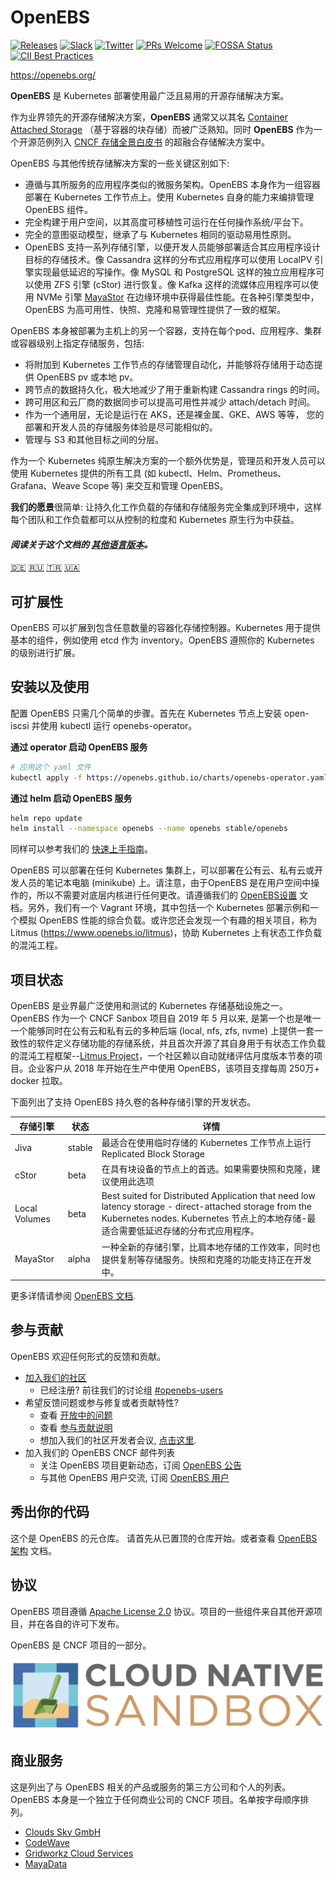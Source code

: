 # OpenEBS

[![Releases](https://img.shields.io/github/release/openebs/openebs/all.svg?style=flat-square)](https://github.com/openebs/openebs/releases)
[![Slack](https://img.shields.io/badge/chat!!!-slack-ff1493.svg?style=flat-square)]( https://openebs-community.slack.com)
[![Twitter](https://img.shields.io/twitter/follow/openebs.svg?style=social&label=Follow)](https://twitter.com/intent/follow?screen_name=openebs)
[![PRs Welcome](https://img.shields.io/badge/PRs-welcome-brightgreen.svg?style=flat-square)](https://github.com/openebs/openebs/blob/master/CONTRIBUTING.zh.md)
[![FOSSA Status](https://app.fossa.com/api/projects/git%2Bgithub.com%2Fopenebs%2Fopenebs.svg?type=shield)](https://app.fossa.com/projects/git%2Bgithub.com%2Fopenebs%2Fopenebs?ref=badge_shield)
[![CII Best Practices](https://bestpractices.coreinfrastructure.org/projects/1754/badge)](https://bestpractices.coreinfrastructure.org/projects/1754)

https://openebs.org/
 
**OpenEBS** 是 Kubernetes 部署使用最广泛且易用的开源存储解决方案。

作为业界领先的开源存储解决方案，**OpenEBS** 通常又以其名 [Container Attached Storage](https://www.cncf.io/blog/2018/04/19/container-attached-storage-a-primer/) （基于容器的块存储）而被广泛熟知。同时 **OpenEBS** 作为一个开源范例列入 [CNCF 存储全景白皮书](https://github.com/cncf/sig-storage/blob/master/CNCF%20Storage%20Landscape%20-%20White%20Paper.pdf) 的超融合存储解决方案中。

OpenEBS 与其他传统存储解决方案的一些关键区别如下:
- 遵循与其所服务的应用程序类似的微服务架构。OpenEBS 本身作为一组容器部署在 Kubernetes 工作节点上。使用 Kubernetes 自身的能力来编排管理 OpenEBS 组件。
- 完全构建于用户空间，以其高度可移植性可运行在任何操作系统/平台下。
- 完全的意图驱动模型，继承了与 Kubernetes 相同的驱动易用性原则。
- OpenEBS 支持一系列存储引擎，以便开发人员能够部署适合其应用程序设计目标的存储技术。像 Cassandra 这样的分布式应用程序可以使用 LocalPV 引擎实现最低延迟的写操作。像 MySQL 和 PostgreSQL 这样的独立应用程序可以使用 ZFS 引擎 (cStor) 进行恢复。像 Kafka 这样的流媒体应用程序可以使用 NVMe 引擎 [MayaStor](https://github.com/openebs/MayaStor) 在边缘环境中获得最佳性能。在各种引擎类型中，OpenEBS 为高可用性、快照、克隆和易管理性提供了一致的框架。

OpenEBS 本身被部署为主机上的另一个容器，支持在每个pod、应用程序、集群或容器级别上指定存储服务，包括:
- 将附加到 Kubernetes 工作节点的存储管理自动化，并能够将存储用于动态提供 OpenEBS pv 或本地 pv。
- 跨节点的数据持久化，极大地减少了用于重新构建 Cassandra rings 的时间。
- 跨可用区和云厂商的数据同步可以提高可用性并减少 attach/detach 时间。
- 作为一个通用层，无论是运行在 AKS，还是裸金属、GKE、AWS 等等， 您的部署和开发人员的存储服务体验是尽可能相似的。
- 管理与 S3 和其他目标之间的分层。

作为一个 Kubernetes 纯原生解决方案的一个额外优势是，管理员和开发人员可以使用 Kubernetes 提供的所有工具 (如 kubectl、Helm、Prometheus、Grafana、Weave Scope 等) 来交互和管理 OpenEBS。

**我们的愿景**很简单: 让持久化工作负载的存储和存储服务完全集成到环境中，这样每个团队和工作负载都可以从控制的粒度和 Kubernetes 原生行为中获益。

#### *阅读关于这个文档的 [其他语言版本](translations/TRANSLATIONS.md)。*

[🇩🇪](translations/README.de.md)
[🇷🇺](translations/README.ru.md)
[🇹🇷](translations/README.tr.md)
[🇺🇦](translations/README.ua.md)

## 可扩展性
 
OpenEBS 可以扩展到包含任意数量的容器化存储控制器。Kubernetes 用于提供基本的组件，例如使用 etcd 作为 inventory。OpenEBS 遵照你的 Kubernetes 的级别进行扩展。

## 安装以及使用

配置 OpenEBS 只需几个简单的步骤。首先在 Kubernetes 节点上安装 open-iscsi 并使用 kubectl 运行 openebs-operator。

**通过 operator 启动 OpenEBS 服务**
```bash
# 应用这个 yaml 文件
kubectl apply -f https://openebs.github.io/charts/openebs-operator.yaml
```

**通过 helm 启动 OpenEBS 服务**
```bash
helm repo update
helm install --namespace openebs --name openebs stable/openebs
```

同样可以参考我们的 [快速上手指南](https://docs.openebs.io/docs/overview.html)。

OpenEBS 可以部署在任何 Kubernetes 集群上，可以部署在公有云、私有云或开发人员的笔记本电脑 (minikube) 上。请注意，由于OpenEBS 是在用户空间中操作的，所以不需要对底层内核进行任何更改。请遵循我们的 [OpenEBS设置](https://docs.openebs.io/docs/overview.html) 文档。另外，我们有一个 Vagrant 环境，其中包括一个 Kubernetes 部署示例和一个模拟 OpenEBS 性能的综合负载。或许您还会发现一个有趣的相关项目，称为 Litmus (https://www.openebs.io/litmus)，协助 Kubernetes 上有状态工作负载的混沌工程。

## 项目状态

OpenEBS 是业界最广泛使用和测试的 Kubernetes 存储基础设施之一。OpenEBS 作为一个 CNCF Sanbox 项目自 2019 年 5 月以来,  是第一个也是唯一一个能够同时在公有云和私有云的多种后端 (local, nfs, zfs, nvme) 上提供一套一致性的软件定义存储功能的存储系统，并且首次开源了其自身用于有状态工作负载的混沌工程框架--[Litmus Project](https://www.openebs.io/litmus)，一个社区赖以自动就绪评估月度版本节奏的项目。企业客户从 2018 年开始在生产中使用 OpenEBS，该项目支撑每周 250万+ docker 拉取。

下面列出了支持 OpenEBS 持久卷的各种存储引擎的开发状态。

| 存储引擎 | 状态 | 详情 |
|---|---|---|
| Jiva | stable | 最适合在使用临时存储的 Kubernetes 工作节点上运行 Replicated Block Storage |
| cStor | beta | 在具有块设备的节点上的首选。如果需要快照和克隆，建议使用此选项 |
| Local Volumes | beta | Best suited for Distributed Application that need low latency storage - direct-attached storage from the Kubernetes nodes. Kubernetes 节点上的本地存储-最适合需要低延迟存储的分布式应用程序。|
| MayaStor | alpha | 一种全新的存储引擎，比肩本地存储的工作效率，同时也提供复制等存储服务。快照和克隆的功能支持正在开发中。|

更多详情请参阅 [OpenEBS 文档](https://docs.openebs.io/docs/next/quickstart.html).
 
## 参与贡献
 
OpenEBS 欢迎任何形式的反馈和贡献。
 
- [加入我们的社区](https://openebs.org/community)
  - 已经注册? 前往我们的讨论组 [#openebs-users](https://openebs-community.slack.com/messages/openebs-users/)
- 希望反馈问题或参与修复或者贡献特性?
  - 查看 [开放中的问题](https://github.com/openebs/openebs/issues)
  - 查看 [参与贡献说明](./CONTRIBUTING.zh.md)
  - 想加入我们的社区开发者会议, [点击这里](./community/README.md). 
- 加入我们的 OpenEBS CNCF 邮件列表
  - 关注 OpenEBS 项目更新动态，订阅 [OpenEBS 公告](https://lists.cncf.io/g/cncf-openebs-announcements)
  - 与其他 OpenEBS 用户交流, 订阅 [OpenEBS 用户](https://lists.cncf.io/g/cncf-openebs-users)

## 秀出你的代码

这个是 OpenEBS 的元仓库。 请首先从已置顶的仓库开始。或者查看 [OpenEBS 架构](./contribute/design/README.md) 文档。 

## 协议

OpenEBS 项目遵循 [Apache License 2.0](https://github.com/openebs/openebs/blob/master/LICENSE) 协议。项目的一些组件来自其他开源项目，并在各自的许可下发布。

OpenEBS 是 CNCF 项目的一部分。

[![CNCF Sandbox Project](https://raw.githubusercontent.com/cncf/artwork/master/other/cncf-sandbox/horizontal/color/cncf-sandbox-horizontal-color.png)](https://landscape.cncf.io/selected=open-ebs)

## 商业服务

这是列出了与 OpenEBS 相关的产品或服务的第三方公司和个人的列表。OpenEBS 本身是一个独立于任何商业公司的 CNCF 项目。名单按字母顺序排列。
- [Clouds Sky GmbH](https://cloudssky.com/en/)
- [CodeWave](https://codewave.eu/)
- [Gridworkz Cloud Services](https://gridworkz.com/)
- [MayaData](https://mayadata.io/)